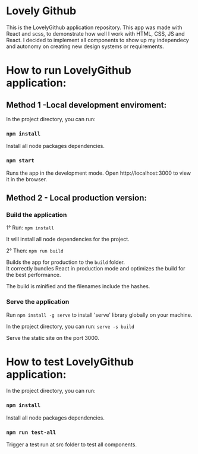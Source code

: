 # Lovely Github

This is the LovelyGithub application repository. This app was made with React and scss, to demonstrate how well I work
with HTML, CSS, JS and React. I decided to implement all components to show up my independecy and autonomy on creating new design systems or requirements.

# How to run LovelyGithub application:

## Method 1 -Local development enviroment:

In the project directory, you can run:

### `npm install`

Install all node packages dependencies.

### `npm start`

Runs the app in the development mode.
Open http://localhost:3000 to view it in the browser.

## Method 2 - Local production version:

### Build the application

1° Run: `npm install`

It will install all node dependencies for the project.

2° Then: `npm run build`

Builds the app for production to the `build` folder.<br />
It correctly bundles React in production mode and optimizes the build for the best performance.

The build is minified and the filenames include the hashes.<br />

### Serve the application

Run `npm install -g serve` to install 'serve' library globally on your machine.

In the project directory, you can run: `serve -s build`

Serve the static site on the port 3000.

# How to test LovelyGithub application:

In the project directory, you can run:

### `npm install`

Install all node packages dependencies.

### `npm run test-all`

Trigger a test run at src folder to test all components.
